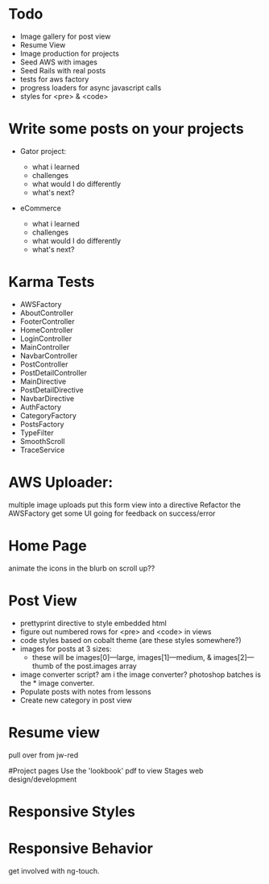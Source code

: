 # Todo
* Image gallery for post view
* Resume View
* Image production for projects
* Seed AWS with images
* Seed Rails with real posts
* tests for aws factory
* progress loaders for async javascript calls
* styles for &lt;pre&gt; & &lt;code&gt;

# Write some posts on your projects
* Gator project:
  * what i learned
  * challenges
  * what would I do differently
  * what's next?

* eCommerce
  * what i learned
  * challenges
  * what would I do differently
  * what's next?

# Karma Tests
* AWSFactory
* AboutController
* FooterController
* HomeController
* LoginController
* MainController
* NavbarController
* PostController
* PostDetailController
* MainDirective 
* PostDetailDirective
* NavbarDirective
* AuthFactory
* CategoryFactory
* PostsFactory
* TypeFilter
* SmoothScroll
* TraceService

# AWS Uploader:
multiple image uploads
put this form view into a directive
Refactor the AWSFactory
get some UI going for feedback on success/error

# Home Page

animate the icons in the blurb on scroll up??

# Post View

* prettyprint directive to style embedded html
* figure out numbered rows for &lt;pre&gt; and &lt;code&gt; in views
* code styles based on cobalt theme (are these styles somewhere?)
* images for posts at 3 sizes:
  * these will be images[0]—large, images[1]—medium, & images[2]—thumb of the post.images array
* image converter script? am i the image converter? photoshop batches is the * image converter.
* Populate posts with notes from lessons
* Create new category in post view

# Resume view
pull over from jw-red

#Project pages
Use the 'lookbook' pdf to view
  Stages web design/development

# Responsive Styles


# Responsive Behavior
get involved with ng-touch.














